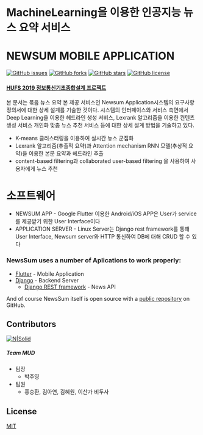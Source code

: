 # MachineLearning을 이용한 인공지능 뉴스 요약 서비스
# NEWSUM MOBILE APPLICATION

[![GitHub issues](https://img.shields.io/github/issues/Juyoung4/MUD)](https://github.com/Juyoung4/MUD/issues) [![GitHub forks](https://img.shields.io/github/forks/Juyoung4/MUD)](https://github.com/Juyoung4/MUD/network) [![GitHub stars](https://img.shields.io/github/stars/Juyoung4/MUD)](https://github.com/Juyoung4/MUD/stargazers) [![GitHub license](https://img.shields.io/github/license/Juyoung4/MUD)](https://github.com/Juyoung4/MUD/blob/master/LICENSE)

#### [HUFS 2019 정보통신기초종합설계 프로젝트](http://mclab.hufs.ac.kr/wiki/Lectures/CAP/2019/Results/Team_MUD)

본 문서는 묶음 뉴스 요약 본 제공 서비스인 Newsum Application시스템의 요구사항정의서에 대한 상세 설계를 기술한 것이다. 시스템의 인터페이스와 서비스 측면에서 Deep Learning을 이용한 헤드라인 생성 서비스, Lexrank 알고리즘을 이용한 컨텐츠 생성 서비스 개인화 맞춤 뉴스 추천 서비스 등에 대한 상세 설계 방법을 기술하고 있다.

- K-means 클러스터링을 이용하여 실시간 뉴스 군집화
- Lexrank 알고리즘(추출적 요약)과 Attention mechanism RNN 모델(추상적 요약)을 이용한 본문 요약과 헤드라인 추출
- content-based filtering과 collaborated user-based filtering 을 사용하여 사용자에게 뉴스 추천

# 소프트웨어

  - NEWSUM APP - Google Flutter 이용한 Android/iOS APP은 User가 service를 제공받기 위한 User Interface이다 
  - APPLICATION SERVER - Linux Server는 Django rest framework를 통해 User Interface, Newsum server와 HTTP 통신하여 DB에 대해 CRUD 할 수 있다

### NewsSum uses a number of Aplications to work properly:

* [Flutter](https://github.com/flutter/flutter/blob/master/README.md) - Mobile Application
* [Django](https://www.djangoproject.com/) - Backend Server
    - [Django REST framework](https://www.django-rest-framework.org/) - News API

And of course NewsSum itself is open source with a [public repository](https://github.com/Juyoung4/MUD)
 on GitHub.

Contributors
----
[![N|Solid](https://i.ibb.co/qJgSYnR/image.png)](https://github.com/Juyoung4/MUD/graphs/contributors)

##### Team MUD
- 팀장
    - 박주영
- 팀원
    - 홍승환, 김아연, 김혜원, 이산가 비두사

License
----

[MIT](https://github.com/Juyoung4/MUD/blob/master/LICENSE)

